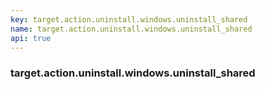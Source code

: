 ```yaml
---
key: target.action.uninstall.windows.uninstall_shared
name: target.action.uninstall.windows.uninstall_shared
api: true
---
```


### target.action.uninstall.windows.uninstall_shared
